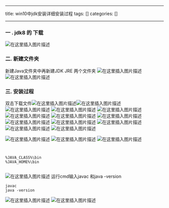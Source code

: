 
--- 
title:  win10中jdk安装详细安装过程 
tags: []
categories: [] 

---
### 一 . jdk8 的 下载

 <img src="https://img-blog.csdnimg.cn/d38e79891a2e4362902fd91f67a82256.png" alt="在这里插入图片描述">

### 二. 新建文件夹

新建Java文件夹中再新建JDK JRE 两个文件夹 <img src="https://img-blog.csdnimg.cn/aab427698d0040c6b117282f94c9b11b.png" alt="在这里插入图片描述"> <img src="https://img-blog.csdnimg.cn/4d03a234bc464a55b5a1297285e40645.png" alt="在这里插入图片描述">

### 三. 安装过程

双击下载文件<img src="https://img-blog.csdnimg.cn/e033bc7e73c246c78f377ae85fac51a7.png" alt="在这里插入图片描述"><img src="https://img-blog.csdnimg.cn/3d8f2e7905604a29b336c263e34aa2e6.png" alt="在这里插入图片描述"> <img src="https://img-blog.csdnimg.cn/d0bd96f98f494ebfb159a5327e47bac7.png" alt="在这里插入图片描述"> <img src="https://img-blog.csdnimg.cn/5cbfc6b0aaf04754a1d88ec4f8398e8b.png" alt="在这里插入图片描述"> <img src="https://img-blog.csdnimg.cn/ec2366d592e94c728e26ee6089214878.png" alt="在这里插入图片描述"> <img src="https://img-blog.csdnimg.cn/b6d31194880a4675a743d83973dfed5f.png" alt="在这里插入图片描述"> <img src="https://img-blog.csdnimg.cn/c7837963a6d14a8e9c49fd990c038fae.png" alt="在这里插入图片描述"> <img src="https://img-blog.csdnimg.cn/96fa748d6d594c798a4f10e6424aaeb3.png" alt="在这里插入图片描述"> <img src="https://img-blog.csdnimg.cn/8c07ecc38b9a4515987d5924b746cf34.png" alt="在这里插入图片描述"> <img src="https://img-blog.csdnimg.cn/86d24be072874b54a344012022107306.png" alt="在这里插入图片描述"> <img src="https://img-blog.csdnimg.cn/238af021708a4765ba1b330f44ab635f.png" alt="在这里插入图片描述"> <img src="https://img-blog.csdnimg.cn/262d273d79aa41b5baeccc38c8ff92d2.png" alt="在这里插入图片描述"> <img src="https://img-blog.csdnimg.cn/6093a56b48af420daf55a066af867282.png" alt="在这里插入图片描述">

<img src="https://img-blog.csdnimg.cn/c6787c3e5cf4480a8e397ed4e97189b9.png" alt="在这里插入图片描述"> <img src="https://img-blog.csdnimg.cn/e6e50a5d946f468a9db5992061ed3d8c.png" alt="在这里插入图片描述"> <img src="https://img-blog.csdnimg.cn/517676b3f8fb4482a137320cf1f93d77.png" alt="在这里插入图片描述">

```


%JAVA_CLASS%\bin
%JAVA_HOME%\bin


```

<img src="https://img-blog.csdnimg.cn/ba03b318c44b4ade9f13385a315a1abf.png" alt="在这里插入图片描述"> 运行cmd输入javac 和java -version

```
javac
java -version

```

<img src="https://img-blog.csdnimg.cn/40e65c34898f4f8297705834a741730f.png" alt="在这里插入图片描述"> <img src="https://img-blog.csdnimg.cn/dae67248233c47d68a124e9fd196e185.png" alt="在这里插入图片描述">
